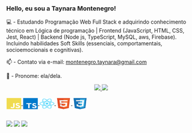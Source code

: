 ### Hello, eu sou a Taynara Montenegro!

💻 - Estudando Programação Web Full Stack e adquirindo conhecimento técnico em Lógica de programação | Frontend (JavaScript, HTML, CSS, Jest, React) | Backend (Node js, TypeScript, MySQL, aws, Firebase). Incluindo habilidades Soft Skills (essenciais, comportamentais, socioemocionais e cognitivas).

📫 - Contato via e-mail: montenegro.taynara@gmail.com

👩 - Pronome: ela/dela.


<div align="center">
  <a href="https://github.com/montenegrotay">
  <img height="180em" src="https://github-readme-stats.vercel.app/api?username=montenegrotay&show_icons=true&theme=dracula&include_all_commits=true&count_private=true"/>
  <img height="140em" src="https://github-readme-stats.vercel.app/api/top-langs/?username=montenegrotay&layout=compact&langs_count=7&theme=dracula"/>
</div>



<div style="display: inline_block"><br>
  <img align="center" alt="Tay-Js" height="30" width="40" 
src="https://raw.githubusercontent.com/devicons/devicon/master/icons/javascript/javascript-plain.svg">
  <img align="center" alt="Tay-Ts" height="30" width="40" src="https://raw.githubusercontent.com/devicons/devicon/master/icons/typescript/typescript-plain.svg">
  <img align="center" alt="Tay-React" height="30" width="40" src="https://raw.githubusercontent.com/devicons/devicon/master/icons/react/react-original.svg">
  <img align="center" alt="Tay-HTML" height="30" width="40" src="https://raw.githubusercontent.com/devicons/devicon/master/icons/html5/html5-original.svg">
  <img align="center" alt="Tay-CSS" height="30" width="40" src="https://raw.githubusercontent.com/devicons/devicon/master/icons/css3/css3-original.svg">
</div>
  
  ##
 
<div> 
  <a href="https://www.instagram.com/eu.universodatay/" target="_blank"><img src="https://img.shields.io/badge/-Instagram-%23E4405F?style=for-the-badge&logo=instagram&logoColor=white" target="_blank"></a>
  <a href="https://www.linkedin.com/in/taynaramontenegro/" target="_blank"><img src="https://img.shields.io/badge/-LinkedIn-%230077B5?style=for-the-badge&logo=linkedin&logoColor=white" target="_blank"></a> 
    <a href = "mailto:montenegro.taynara@gmail.com"><img src="https://img.shields.io/badge/-Gmail-%23333?style=for-the-badge&logo=gmail&logoColor=white" target="_blank"></a>
  
   
</div>
